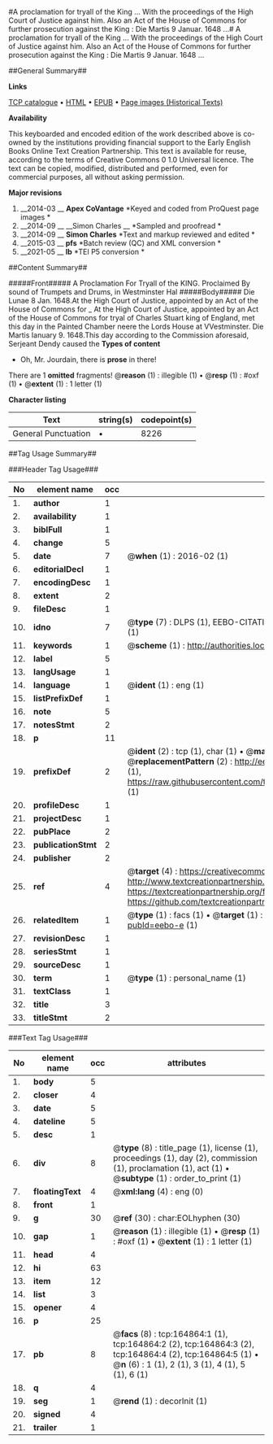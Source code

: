 #A proclamation for tryall of the King ... With the proceedings of the High Court of Justice against him. Also an Act of the House of Commons for further prosecution against the King : Die Martis 9 Januar. 1648 ...#
A proclamation for tryall of the King ... With the proceedings of the High Court of Justice against him. Also an Act of the House of Commons for further prosecution against the King : Die Martis 9 Januar. 1648 ...

##General Summary##

**Links**

[TCP catalogue](http://www.ota.ox.ac.uk/tcp/)  • 
[HTML](http://tei.it.ox.ac.uk/tcp/Texts-HTML/free/A83/A83388.html)  • 
[EPUB](http://tei.it.ox.ac.uk/tcp/Texts-EPUB/free/A83/A83388.epub) • 
[Page images (Historical Texts)](https://historicaltexts.jisc.ac.uk/eebo-50805877e)

**Availability**

This keyboarded and encoded edition of the work described above is co-owned by the
    institutions providing financial support to the Early English Books Online Text Creation
    Partnership. This text is available for reuse, according to the terms of  Creative Commons 0 1.0 Universal
    licence. The text can be copied, modified, distributed and performed, even for commercial
    purposes, all without asking permission.

**Major revisions**

1. __2014-03 __ __Apex CoVantage__ *Keyed and coded from ProQuest page images *
1. __2014-09 __ __Simon Charles __ *Sampled and proofread *
1. __2014-09 __ __Simon Charles__ *Text and markup reviewed and edited *
1. __2015-03 __ __pfs__ *Batch review (QC) and XML conversion *
1. __2021-05 __ __lb__ *TEI P5 conversion *

##Content Summary##

#####Front#####
A Proclamation For Tryall of the KING. Proclaimed By sound of Trumpets and Drums, in Westminster Hal
#####Body#####
Die Lunae 8 Jan. 1648.At the High Court of Justice, appointed by an Act of the House of Commons for 
    _ At the High Court of Justice, appointed by an Act of the House of Commons for tryal of Charles Stuart king of England, met this day in the Painted Chamber neere the Lords House at VVestminster.
Die Martis Ianuary 9. 1648.This day according to the Commission aforesaid, Serjeant Dendy caused the
**Types of content**

  * Oh, Mr. Jourdain, there is **prose** in there!

There are 1 **omitted** fragments! 
 @__reason__ (1) : illegible (1)  •  @__resp__ (1) : #oxf (1)  •  @__extent__ (1) : 1 letter (1)

**Character listing**


|Text|string(s)|codepoint(s)|
|---|---|---|
|General Punctuation|•|8226|

##Tag Usage Summary##

###Header Tag Usage###

|No|element name|occ|attributes|
|---|---|---|---|
|1.|__author__|1||
|2.|__availability__|1||
|3.|__biblFull__|1||
|4.|__change__|5||
|5.|__date__|7| @__when__ (1) : 2016-02 (1)|
|6.|__editorialDecl__|1||
|7.|__encodingDesc__|1||
|8.|__extent__|2||
|9.|__fileDesc__|1||
|10.|__idno__|7| @__type__ (7) : DLPS (1), EEBO-CITATION (1), VID (1), EEBO-PROQUEST (1), STC (2), OCLC (1)|
|11.|__keywords__|1| @__scheme__ (1) : http://authorities.loc.gov/ (1)|
|12.|__label__|5||
|13.|__langUsage__|1||
|14.|__language__|1| @__ident__ (1) : eng (1)|
|15.|__listPrefixDef__|1||
|16.|__note__|5||
|17.|__notesStmt__|2||
|18.|__p__|11||
|19.|__prefixDef__|2| @__ident__ (2) : tcp (1), char (1)  •  @__matchPattern__ (2) : ([0-9\-]+):([0-9IVX]+) (1), (.+) (1)  •  @__replacementPattern__ (2) : http://eebo.chadwyck.com/downloadtiff?vid=$1&page=$2 (1), https://raw.githubusercontent.com/textcreationpartnership/Texts/master/tcpchars.xml#$1 (1)|
|20.|__profileDesc__|1||
|21.|__projectDesc__|1||
|22.|__pubPlace__|2||
|23.|__publicationStmt__|2||
|24.|__publisher__|2||
|25.|__ref__|4| @__target__ (4) : https://creativecommons.org/publicdomain/zero/1.0/ (1), http://www.textcreationpartnership.org/docs/. (1), https://textcreationpartnership.org/faq/#faq05 (1), https://github.com/textcreationpartnership (1)|
|26.|__relatedItem__|1| @__type__ (1) : facs (1)  •  @__target__ (1) : https://data.historicaltexts.jisc.ac.uk/view?pubId=eebo-e (1)|
|27.|__revisionDesc__|1||
|28.|__seriesStmt__|1||
|29.|__sourceDesc__|1||
|30.|__term__|1| @__type__ (1) : personal_name (1)|
|31.|__textClass__|1||
|32.|__title__|3||
|33.|__titleStmt__|2||


###Text Tag Usage###

|No|element name|occ|attributes|
|---|---|---|---|
|1.|__body__|5||
|2.|__closer__|4||
|3.|__date__|5||
|4.|__dateline__|5||
|5.|__desc__|1||
|6.|__div__|8| @__type__ (8) : title_page (1), license (1), proceedings (1), day (2), commission (1), proclamation (1), act (1)  •  @__subtype__ (1) : order_to_print (1)|
|7.|__floatingText__|4| @__xml:lang__ (4) : eng (0)|
|8.|__front__|1||
|9.|__g__|30| @__ref__ (30) : char:EOLhyphen (30)|
|10.|__gap__|1| @__reason__ (1) : illegible (1)  •  @__resp__ (1) : #oxf (1)  •  @__extent__ (1) : 1 letter (1)|
|11.|__head__|4||
|12.|__hi__|63||
|13.|__item__|12||
|14.|__list__|3||
|15.|__opener__|4||
|16.|__p__|25||
|17.|__pb__|8| @__facs__ (8) : tcp:164864:1 (1), tcp:164864:2 (2), tcp:164864:3 (2), tcp:164864:4 (2), tcp:164864:5 (1)  •  @__n__ (6) : 1 (1), 2 (1), 3 (1), 4 (1), 5 (1), 6 (1)|
|18.|__q__|4||
|19.|__seg__|1| @__rend__ (1) : decorInit (1)|
|20.|__signed__|4||
|21.|__trailer__|1||
